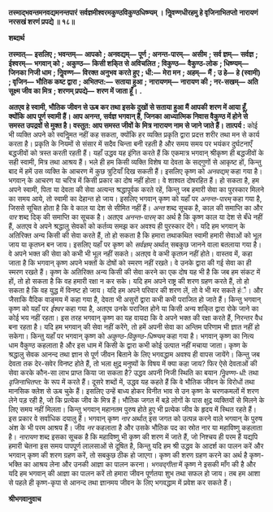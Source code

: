**तस्माद्भवन्तमनवद्यमनन्तपारं** **सर्वज्ञमीश्वरमकुण्ठविकुण्ठधिष्ण्यम् ।** **निॢवण्णधीरहमु हे वृजिनाभितप्तो** **नारायणं नरसखं शरणं प्रपद्ये ॥ १८॥** 

**शब्दार्थ** 

**तस्मात्—** **इसलिए** **; भवन्तम्—** **आपको** **; अनवद्यम्—** **पूर्ण** **; अनन्त-पारम्—** **असीम** **; सर्व ज्ञम्—** **सर्वज्ञ** **; ईश्वरम्—** **भगवान् को** **;** **अकुण्ठ—** **किसी शकि्त से अविचलित** **; विकुण्ठ—** **वैकुण्ठ-लोक** **; धिष्ण्यम्—** **जिनका निजी धाम** **; निॢवण्ण—** **विरक्त अनुभव** **करते हुए** **; धी:—** **मेरा मन** **; अहम्—** **मैं** **; उ हे—** **हे (स्वामी)** **; वृजिन—** **भौतिक कष्ट द्वारा** **; अभितप्त:—** **सताया हुआ** **;** **नारायणम्—** **नारायण की** **; नर-सखम्—** **अति सूक्ष्म जीव का मित्र** **; शरणम् प्रपद्ये—** **शरण में जाता हूँ।** **.** 

**अतएव हे स्वामी, भौतिक जीवन से ऊब कर तथा इसके दुखों से सताया हुआ मैं आपकी** **शरण में आया हूँ, क्योंकि आप पूर्ण स्वामी हैं। आप अनन्त, सर्वज्ञ भगवान् हैं, जिनका** **आध्यात्मिक निवास वैकुण्ठ में होने से समस्त उपद्रवों से मुक्त है। वस्तुत: आप समस्त जीवों के** **मित्र नारायण नाम से जाने जाते हैं।** **तात्पर्य :** कोई भी व्यक्ति अपने को स्वनिॢमत नहीं कह सकता, क्योंकि हर व्यक्ति प्रकृति द्वारा प्रदत्त शरीर तथा मन से कार्य करता है। प्रकृति के नियमों से संसार में सदैव चिन्ता बनी रहती है और समय समय पर भयंकर दुर्घटनाएँ बद्धजीवों को त्रस्त करती रहती हैं। यहाँ उद्धव यह इंगित करते हैं कि एकमात्र भगवान् श्रीकृष्ण ही बद्धजीवों के सही स्वामी, मित्र तथा आश्रय हैं। भले ही हम किसी व्यक्ति विशेष या देवता के सद्गुणों से आकृष्ट हों, किन्तु बाद में हमें उस व्यक्ति के आचरण में कुछ त्रुटियाँ दिख सकती हैं। इसलिए कृष्ण को *अनवद्यम्* कहा गया है। भगवान् के आचरण या चरित्र में किसी प्रकार का दोष नहीं होता। वे शाश्वत दोषरहित हैं। हो सकता है, हम अपने स्वामी, पिता या देवता की सेवा अत्यन्त श्रद्धापूर्वक करते रहें, किन्तु जब हमारी सेवा का पुरस्कार मिलने का समय आये, तो स्वामी का देहान्त हो जाय। इसलिए भगवान् कृष्ण को यहाँ पर *अनन्त-पारम्* कहा गया है, जिससे सूचित होता है कि वे काल या देश से सीमित नहीं हैं। *अन्त* शब्द सूचक है, काल की समाप्ति का और *पार* शब्द दिक् की समाप्ति का सूचक है। अतएव *अनन्त-पारम्* का अर्थ है कि कृष्ण काल या देश से बँधे नहीं हैं, अतएव वे अपने श्रद्धालु सेवकों को कर्तव्य समझ कर अवश्य ही पुरस्कार देंगे। यदि हम भगवान् के अतिरिक्त अन्य किसी की सेवा करते हैं, तो हो सकता है कि हमारा तथाकथित स्वामी हमारी सेवाओं को भूल जाय या कृतघ्न बन जाय। इसलिए यहाँ पर कृष्ण को *सर्वज्ञम्* अर्थात् सबकुछ जानने वाला बतलाया गया है। वे अपने भक्त की सेवा को कभी भी भूल नहीं सकते। अतएव वे कभी कृतघ्न नहीं होते। वास्तव में, कहा जाता है कि भगवान् कृष्ण अपने भक्तों के दोषों को स्मरण नहीं रखते। वे उनके द्वारा की गई सेवा का ही स्मरण रखते हैं। कृष्ण के अतिरिक्त अन्य किसी की सेवा करने का एक दोष यह भी है कि जब हम संकट में हों, तो हो सकता है कि वह हमारी रक्षा न कर सके। यदि हम अपने राष्ट्र की शरण ग्रहण करते हैं, तो हो सकता है कि वह युद्ध में विनष्ट हो जाय। यदि हम अपने परिवार की शरण लें, तो वे भी मर सकते हंै। और जैसाकि वैदिक वाङ्मय में कहा गया है, देवता भी असुरों द्वारा कभी कभी पराजित हो जाते हैं। किन्तु भगवान् कृष्ण को यहाँ पर *ईश्वर* कहा गया है, अतएव उनके पराजित होने या किसी अन्य शकि्त द्वारा रोके जाने का कोई भय नहीं रहता। इस तरह भगवान् कृष्ण का यह वायदा कि वे अपने भक्त की रक्षा करते हैं, निरन्तर वैध बना रहता है। यदि हम भगवान् की सेवा नहीं करेंगे, तो हमें अपनी सेवा का अन्तिम परिणाम भी ज्ञात नहीं हो सकेगा। किन्तु यहाँ पर भगवान् कृष्ण को *अकुण्ठ-विकुण्ठ-धिष्ण्यम्* कहा गया है। भगवान् कृष्ण का नित्य धाम वैकुण्ठ कहलाता है और इस धाम में किसी के द्वारा कभी कोई उत्पात नहीं मचाया जाता। कृष्ण के श्रद्धालु सेवक आनन्द तथा ज्ञान से पूर्ण जीवन बिताने के लिए भगवद्धाम अवश्य ही वापस जायेंगे। किन्तु जब देवता तक देर-सवेर विनष्ट होते हैं, तो भला क्षुद्र मनुष्यों के विषय में क्या कहा जाय? फिर ऐसे देवताओं की सेवा करके कौन-सा लाभ प्राप्त किया जा सकता है? उद्धव अपनी निजी स्थिति का बयान *निॢवण्ण-धी:* तथा *वृजिनाभितप्त:* के रूप में करते हैं। दूसरे शब्दों में, उद्धव यह कहते हैं कि वे भौतिक जीवन के विरोधों तथा मानसिक क्लेश से ऊब चुके हैं। इसलिए उन्हें बाध्य होकर विनीत भाव से उन कृष्ण के चरणकमलों में शरण लेने पड़ रही है, जो कि प्रत्येक जीव के मित्र हैं। भौतिक जगत में बड़े लोगों के पास क्षुद्र व्यक्तियों से मिलने के लिए समय नहीं मिलता। किन्तु भगवान् महानतम पुरुष होते हुए भी प्रत्येक जीव के हृदय में स्थित रहते हैं। इस प्रकार वे सर्वाधिक दयालु हैं। भगवान् कृष्ण *नार* अर्थात् इस जगत को उत्पन्न करने वाले भगवान् के पुरुष अंश के भी परम आश्रय हैं। जीव *नर* कहलाता है और उसके भौतिक पद का स्रोत नार या महाविष्णु कहलाता है। *नारायण* शब्द इसका सूचक है कि महाविष्णु भी कृष्ण की शरण में जाते हैं, जो निश्चय ही परम हैं यद्यपि हमारी चेतना इस समय पापपूर्ण लालसाओं से दूषित है, किन्तु यदि हम श्री उद्धव के आदर्श का पालन करें और भगवान् कृष्ण की शरण ग्रहण करें, तो सबकुछ ठीक हो जाएगा। कृष्ण की शरण ग्रहण करने का अर्थ है कृष्ण-भक्ति का आश्रय लेना और उनकी आज्ञा का पालन करना। *भगवद्गीता* में कृष्ण ने इसकी माँग की है और यदि हम भगवान् की आज्ञा का पालन करें तो हमारा जीवन पूर्णतया शुभ तथा सफल हो जाय। तब हम आशा से पहले ही कृष्ण-कृपा से आनन्द तथा ज्ञानमय जीवन के लिए भगवद्धाम में प्रवेश कर सकते हैं।  

**श्रीभगवानुवाच** 